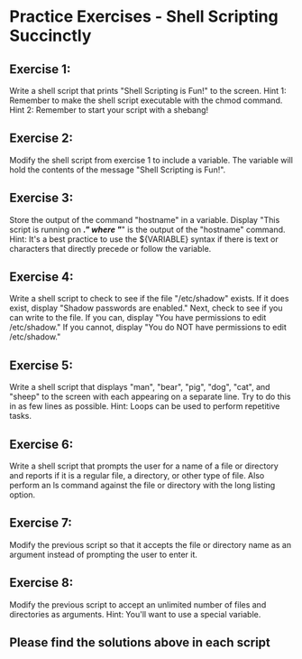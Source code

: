 # Practice Exercises - Shell Scripting Succinctly

## Exercise 1:
Write a shell script that prints "Shell Scripting is Fun!" to the screen.
Hint 1:
Remember to make the shell script executable with the chmod command.
Hint 2:
Remember to start your script with a shebang!

## Exercise 2:
Modify the shell script from exercise 1 to include a variable. The variable will hold the contents
of the message "Shell Scripting is Fun!".

## Exercise 3:
Store the output of the command "hostname" in a variable. Display "This script is running on
_______." where "_______" is the output of the "hostname" command.
Hint:
It's a best practice to use the ${VARIABLE} syntax if there is text or characters that directly
precede or follow the variable.

## Exercise 4:
Write a shell script to check to see if the file "/etc/shadow" exists. If it does exist, display
"Shadow passwords are enabled." Next, check to see if you can write to the file. If you can,
display "You have permissions to edit /etc/shadow." If you cannot, display "You do NOT have
permissions to edit /etc/shadow."

## Exercise 5:
Write a shell script that displays "man", "bear", "pig", "dog", "cat", and "sheep" to the screen with
each appearing on a separate line. Try to do this in as few lines as possible.
Hint: Loops can be used to perform repetitive tasks.

## Exercise 6:
Write a shell script that prompts the user for a name of a file or directory and reports if it is a
regular file, a directory, or other type of file.
Also perform an ls command against the file or directory with the long listing option.

## Exercise 7:
Modify the previous script so that it accepts the file or directory name as an argument instead of
prompting the user to enter it.

## Exercise 8:
Modify the previous script to accept an unlimited number of files and directories as arguments.
Hint: You'll want to use a special variable.

## Please find the solutions above in each script